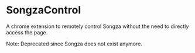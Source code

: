 # SongzaControl
A chrome extension to remotely control Songza without the need to directly access the page.

Note: Deprecated since Songza does not exist anymore.
